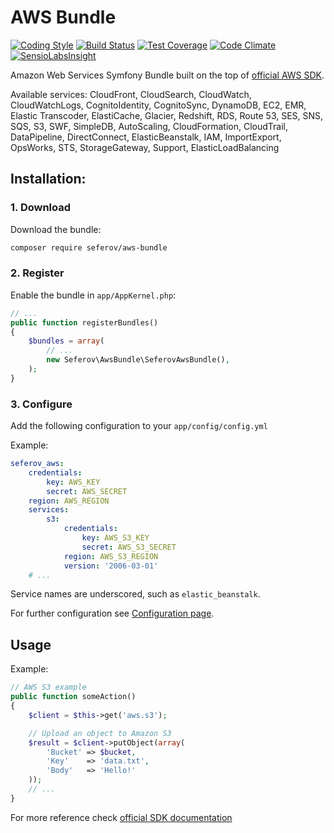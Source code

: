 AWS Bundle
==========

[![Coding Style](https://codingci.com/api/badge/seferov/awsBundle.svg)](https://codingci.com/repos/273)
[![Build Status](https://travis-ci.org/seferov/awsBundle.svg?branch=master)](https://travis-ci.org/seferov/awsBundle)
[![Test Coverage](https://codeclimate.com/github/seferov/awsBundle/badges/coverage.svg)](https://codeclimate.com/github/seferov/awsBundle/coverage)
[![Code Climate](https://codeclimate.com/github/seferov/awsBundle/badges/gpa.svg)](https://codeclimate.com/github/seferov/awsBundle)
[![SensioLabsInsight](https://insight.sensiolabs.com/projects/5110d57d-0c10-48b5-a43f-df476ba0ad28/mini.png)](https://insight.sensiolabs.com/projects/5110d57d-0c10-48b5-a43f-df476ba0ad28)

Amazon Web Services Symfony Bundle built on the top of [official AWS SDK](http://docs.aws.amazon.com/aws-sdk-php/guide/latest/index.html).

Available services: CloudFront, CloudSearch, CloudWatch, CloudWatchLogs, CognitoIdentity, CognitoSync, DynamoDB, EC2, EMR, Elastic Transcoder, ElastiCache, Glacier, Redshift, RDS, Route 53, SES, SNS, SQS, S3, SWF, SimpleDB, AutoScaling, CloudFormation, CloudTrail, DataPipeline, DirectConnect, ElasticBeanstalk, IAM, ImportExport, OpsWorks, STS, StorageGateway, Support, ElasticLoadBalancing

## Installation:

### 1. Download

Download the bundle:

``` bash
composer require seferov/aws-bundle
```

### 2. Register

Enable the bundle in `app/AppKernel.php`:

``` php
// ...
public function registerBundles()
{
    $bundles = array(
        // ...
        new Seferov\AwsBundle\SeferovAwsBundle(),
    );
}
```

### 3. Configure

Add the following configuration to your `app/config/config.yml`

Example:

``` yaml
seferov_aws:
    credentials:
        key: AWS_KEY
        secret: AWS_SECRET
    region: AWS_REGION
    services:
        s3:
            credentials:
                key: AWS_S3_KEY
                secret: AWS_S3_SECRET
            region: AWS_S3_REGION
            version: '2006-03-01'
    # ...
```

Service names are underscored, such as `elastic_beanstalk`.

For further configuration see [Configuration page]("https://github.com/seferov/aws-bundle/blob/master/Resources/doc/configuration.md").

## Usage

Example:

``` php
// AWS S3 example
public function someAction()
{
    $client = $this->get('aws.s3');

    // Upload an object to Amazon S3
    $result = $client->putObject(array(
        'Bucket' => $bucket,
        'Key'    => 'data.txt',
        'Body'   => 'Hello!'
    ));
    // ...
}
```

For more reference check [official SDK documentation]("http://docs.aws.amazon.com/aws-sdk-php/guide/latest/index.html")
